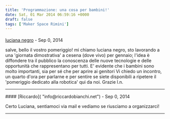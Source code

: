 ```yaml
---
title: 'Programmazione: una cosa per bambini!'
date: Sat, 01 Mar 2014 06:59:16 +0000
draft: false
tags: ['Maker Space Rimini']
---
```



#### 
[luciana negro]( "lucianavinegro@gmail.com") - <time datetime="2014-09-07 07:52:41">Sep 0, 2014</time>

salve, bello il vostro pomeriggio! mi chiamo luciana negro, sto lavorando a una 'giornata dimostrativa' a cesena (dove vivo) per gennaio; l'idea è diffondere tra il pubblico la conoscenza delle nuove tecnologie e delle opportunità che rappresentano per tutti. E' evidente che i bambini sono molto importanti, sia per sé che per aprire ai genitori Vi chiedo un incontro, un quarto d'ora per parlarne e per sentire se siete disponibili a ripetere il 'pomeriggio dedicato alla robotica' qui da noi. Grazie l.n.
<hr />
#### 
[Riccardo]( "info@riccardobianchi.net") - <time datetime="2014-09-07 09:37:15">Sep 0, 2014</time>

Certo Luciana, sentiamoci via mail e vediamo se riusciamo a organizzarci!
<hr />
